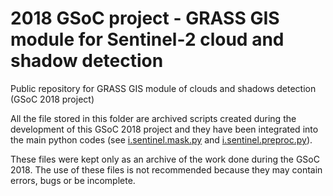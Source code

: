 # 2018 GSoC project - GRASS GIS module for Sentinel-2 cloud and shadow detection
Public repository for GRASS GIS module of clouds and shadows detection (GSoC 2018 project)

All the file stored in this folder are archived scripts created during the development of this GSoC 2018 project and they have been integrated into the main python codes (see [i.sentinel.mask.py](../i.sentinel.mask/i.sentinel.mask.py) and [i.sentinel.preproc.py](../i.sentinel.preproc/i.sentinel.preproc.py)).

These files were kept only as an archive of the work done during the GSoC 2018. The use of these files is not recommended because they may contain errors, bugs or be incomplete.





